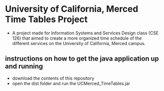 University of California, Merced Time Tables Project
====================================================

+ A project made for Information Systems and Services Design class (CSE 126) that aimed to create a more organized time schedule of the different services on the University of California, Merced campus.

 instructions on how to get the java application up and running 
-------------------------------------------------------------------------------
- download the contents of this repository
- open the dist folder and run the UCMerced_TimeTables.jar
